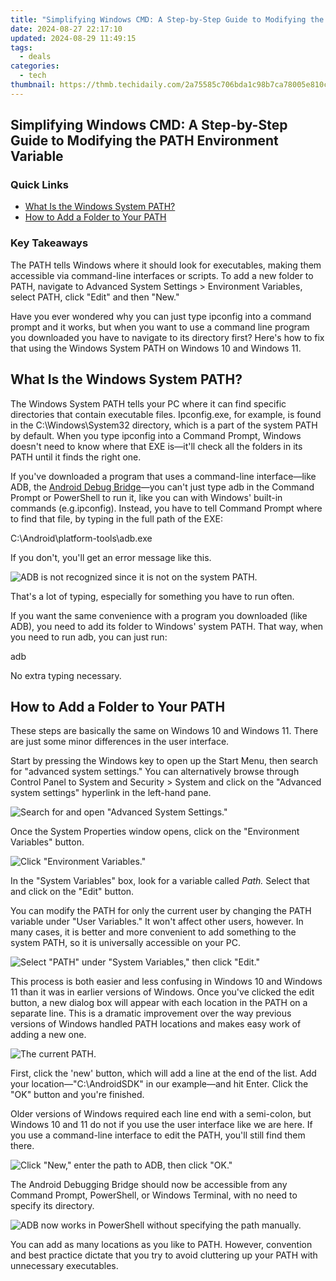 ```yaml
---
title: "Simplifying Windows CMD: A Step-by-Step Guide to Modifying the PATH Environment Variable"
date: 2024-08-27 22:17:10
updated: 2024-08-29 11:49:15
tags:
  - deals
categories:
  - tech
thumbnail: https://thmb.techidaily.com/2a75585c706bda1c98b7ca78005e810cc4fa04565ec0bfaa1522a3466ddc9fcb.jpg
---
```


## Simplifying Windows CMD: A Step-by-Step Guide to Modifying the PATH Environment Variable

### Quick Links

* [What Is the Windows System PATH?](https://facebook-record-videos.techidaily.com/updated-harmonizing-youtube-content-a-guide-to-blending-files/)
* [How to Add a Folder to Your PATH](https://fox-cloud.techidaily.com/new-quirky-creations-your-guide-to-no-cost-memes/)

### Key Takeaways

 The PATH tells Windows where it should look for executables, making them accessible via command-line interfaces or scripts. To add a new folder to PATH, navigate to Advanced System Settings > Environment Variables, select PATH, click "Edit" and then "New."

 Have you ever wondered why you can just type ipconfig into a command prompt and it works, but when you want to use a command line program you downloaded you have to navigate to its directory first? Here's how to fix that using the Windows System PATH on Windows 10 and Windows 11.

##  What Is the Windows System PATH?

 The Windows System PATH tells your PC where it can find specific directories that contain executable files. Ipconfig.exe, for example, is found in the C:\\Windows\\System32 directory, which is a part of the system PATH by default. When you type ipconfig into a Command Prompt, Windows doesn't need to know where that EXE is—it'll check all the folders in its PATH until it finds the right one.

 If you've downloaded a program that uses a command-line interface—like ADB, the [Android Debug Bridge](https://techtrends.techidaily.com/how-to-successfully-obtain-a-refund-for-your-purchased-games-on-steam/)—you can't just type adb in the Command Prompt or PowerShell to run it, like you can with Windows' built-in commands (e.g.ipconfig). Instead, you have to tell Command Prompt where to find that file, by typing in the full path of the EXE:

C:\Android\platform-tools\adb.exe

 If you don't, you'll get an error message like this.

![ADB is not recognized since it is not on the system PATH.](https://static1.howtogeekimages.com/wordpress/wp-content/uploads/2016/03/adb-error.png) 

 That's a lot of typing, especially for something you have to run often.

 If you want the same convenience with a program you downloaded (like ADB), you need to add its folder to Windows' system PATH. That way, when you need to run adb, you can just run:

adb

 No extra typing necessary.

##  How to Add a Folder to Your PATH

 These steps are basically the same on Windows 10 and Windows 11\. There are just some minor differences in the user interface.

 Start by pressing the Windows key to open up the Start Menu, then search for "advanced system settings." You can alternatively browse through Control Panel to System and Security > System and click on the "Advanced system settings" hyperlink in the left-hand pane.

![Search for and open "Advanced System Settings."](https://static1.howtogeekimages.com/wordpress/wp-content/uploads/2023/11/advanced-system.png) 

 Once the System Properties window opens, click on the "Environment Variables" button.

![Click &quot;Environment Variables.&quot;](https://static1.howtogeekimages.com/wordpress/wp-content/uploads/2016/03/environmental-variables.png) 

 In the "System Variables" box, look for a variable called _Path._ Select that and click on the "Edit" button.

 You can modify the PATH for only the current user by changing the PATH variable under "User Variables." It won't affect other users, however. In many cases, it is better and more convenient to add something to the system PATH, so it is universally accessible on your PC.

![Select &quot;PATH&quot; under &quot;System Variables,&quot; then click &quot;Edit.&quot;](https://static1.howtogeekimages.com/wordpress/wp-content/uploads/2016/03/system-variables.png) 

 This process is both easier and less confusing in Windows 10 and Windows 11 than it was in earlier versions of Windows. Once you've clicked the edit button, a new dialog box will appear with each location in the PATH on a separate line. This is a dramatic improvement over the way previous versions of Windows handled PATH locations and makes easy work of adding a new one.

![The current PATH.](https://static1.howtogeekimages.com/wordpress/wp-content/uploads/2016/03/PATH-Stuff.png) 

 First, click the 'new' button, which will add a line at the end of the list. Add your location—"C:\\AndroidSDK" in our example—and hit Enter. Click the "OK" button and you're finished.

 Older versions of Windows required each line end with a semi-colon, but Windows 10 and 11 do not if you use the user interface like we are here. If you use a command-line interface to edit the PATH, you'll still find them there.

![Click &quot;New,&quot; enter the path to ADB, then click &quot;OK.&quot;](https://static1.howtogeekimages.com/wordpress/wp-content/uploads/2016/03/android-SD.png) 

 The Android Debugging Bridge should now be accessible from any Command Prompt, PowerShell, or Windows Terminal, with no need to specify its directory.

![ADB now works in PowerShell without specifying the path manually.](https://static1.howtogeekimages.com/wordpress/wp-content/uploads/2016/03/adb-on-path.png) 

 You can add as many locations as you like to PATH. However, convention and best practice dictate that you try to avoid cluttering up your PATH with unnecessary executables.

<ins class="adsbygoogle"
     style="display:block"
     data-ad-format="autorelaxed"
     data-ad-client="ca-pub-7571918770474297"
     data-ad-slot="1223367746"></ins>



<ins class="adsbygoogle"
     style="display:block"
     data-ad-client="ca-pub-7571918770474297"
     data-ad-slot="8358498916"
     data-ad-format="auto"
     data-full-width-responsive="true"></ins>
